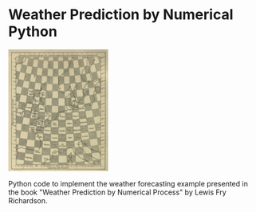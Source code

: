 # Weather Prediction by Numerical Python

<img src="https://github.com/prl900/wpnp/raw/master/WPNP.png" alt="drawing" width="200"/>

Python code to implement the weather forecasting example presented in the book "Weather Prediction by Numerical Process" by Lewis Fry Richardson.
